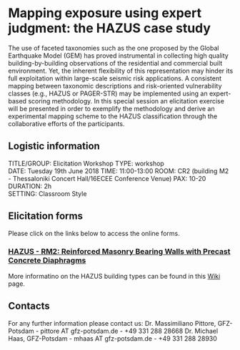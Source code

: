 # Mapping exposure using expert judgment: the HAZUS case study

The use of faceted taxonomies such as the one proposed by the Global Earthquake Model (GEM) has proved instrumental in collecting high quality building-by-building observations of the residential and commercial built environment. Yet, the inherent flexibility of this representation may hinder its full exploitation within large-scale seismic risk applications. A consistent mapping between taxonomic descriptions and risk-oriented vulnerability classes (e.g., HAZUS or PAGER-STR) may be implemented using an expert-based scoring methodology. In this special session an elicitation exercise will be presented in order to exemplify the methodology and derive an experimental mapping scheme to the HAZUS classification through the collaborative efforts of the participants.

## Logistic information

TITLE/GROUP: Elicitation Workshop 
TYPE: workshop  
DATE: Tuesday 19th June 2018 
TIME: 11:00-13:00
ROOM: CR2 (building M2 - Thessaloniki Concert Hall/16ECEE Conference Venue)
PAX: 10-20
DURATION: 2h  
SETTING: Classroom Style 

## Elicitation forms
Please click on the links below to access the online forms.

### [HAZUS - RM2: Reinforced Masonry Bearing Walls with Precast Concrete Diaphragms](https://goo.gl/forms/r6U7dLOEyoSaavE23)


More informatino on the HAZUS building types can be found in this [Wiki](https://github.com/GFZ-Centre-for-Early-Warning/ECEE2018_Workshop/wiki/HAZUS-Building-types) page.

## Contacts
For any further information please contact us:
Dr. Massimiliano Pittore, GFZ-Potsdam - pittore AT gfz-potsdam.de - +49 331 288 28668
Dr. Michael Haas, GFZ-Potsdam - mhaas AT gfz-potsdam.de - +49 331 288 28930

